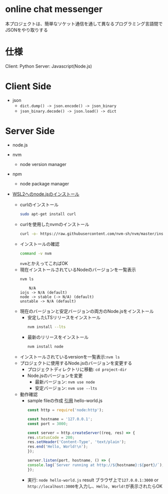# online chat messenger
本プロジェクトは、簡単なソケット通信を通して異なるプログラミング言語間でJSONをやり取りする

# 仕様
Client: Python
Server: Javascript(Node.js)

# Client Side
- json
    - `dict.dump() -> json.encode() -> json_binary`
    - `json_binary.decode() -> json.load() -> dict`

# Server Side
- node.js
- nvm
    - node version manager
- npm
    - node package manager

- [WSL2へのnode.jsのインストール](https://learn.microsoft.com/ja-jp/windows/dev-environment/javascript/nodejs-on-wsl)
    - curlのインストール
        ```bash
        sudo apt-get install curl
        ```
    - curlを使用したnvmのインストール
        ```bash
        curl -o- https://raw.githubusercontent.com/nvm-sh/nvm/master/install.sh | bash
        ```
    - インストールの確認
        ```bash
        command -v nvm
        ```
        `nvm`とかえってこればOK
    - 現在インストールされているNodeのバージョンを一覧表示
        ```bash
        nvm ls
        ```
        ```
            N/A
        iojs -> N/A (default)
        node -> stable (-> N/A) (default)
        unstable -> N/A (default)
        ```
    - 現在のバージョンと安定バージョンの両方のNode.jsをインストール
        - 安定したLTSリリースをインストール
            ```bash
            nvm install --lts
            ```
        - 最新のリリースをインストール
            ```bash
            nvm install node
            ```
    - インストールされているversionを一覧表示:`nvm ls`
    - プロジェクトに使用するNode.jsのバージョンを変更する
        - プロジェクトディレクトリに移動: `cd project-dir`
        - Node.jsのバージョンを変更
            - 最新バージョン: `nvm use node`
            - 安定バージョン: `nvm use --lts`
    - 動作確認
        - sample fileの作成 [引用](https://nodejs.org/api/synopsis.html)
            hello-world.js
            ```node.js
            const http = require('node:http');

            const hostname = '127.0.0.1';
            const port = 3000;

            const server = http.createServer((req, res) => {
            res.statusCode = 200;
            res.setHeader('Content-Type', 'text/plain');
            res.end('Hello, World!\n');
            });

            server.listen(port, hostname, () => {
            console.log(`Server running at http://${hostname}:${port}/`);
            });
            ```
        - 実行: `node hello-world.js`
            result
            ブラウザ上で`127.0.0.1:3000` or `http://localhost:3000`を入力し、`Hello, World!`が表示されたらOK





